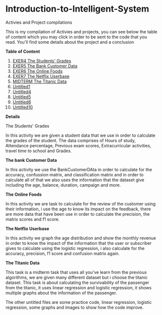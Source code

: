 # Introduction-to-Intelligent-System
Activies and Project compilations

This is my compilation of Activies and projects, you can see below the table of content which you may click in order to be sent to the code that you read. You'll find some details about the project and a conclusion

**Table of Content**
1. [EXER4 The Students' Grades](https://github.com/Daonewhoknocks/Introduction-to-Intelligent-System/blob/main/2A_MANGULABNAN_EXER4.ipynb)
2. [EXER5 The Bank Customer Data](https://github.com/Daonewhoknocks/Introduction-to-Intelligent-System/blob/main/2A_MANGULABNAN_EXER5.ipynb)
3. [EXER6 The Online Foods](https://github.com/Daonewhoknocks/Introduction-to-Intelligent-System/blob/main/2A-MANGULABNAN-EXER6.ipynb)
4. [EXER7 The Netflix Userbase](https://github.com/Daonewhoknocks/Introduction-to-Intelligent-System/blob/main/2A-MANGULABNAN-EXER7.ipynb)
5. [MIDTERM The Titanic Data](https://github.com/Daonewhoknocks/Introduction-to-Intelligent-System/blob/main/2A-MANGULABNAN-MIDTERM.ipynb)
6. [Untitled1](https://github.com/Daonewhoknocks/Introduction-to-Intelligent-System/blob/main/Untitled1.ipynb)
7. [Untitled4](https://github.com/Daonewhoknocks/Introduction-to-Intelligent-System/blob/main/Untitled4.ipynb)
8. [Untitled5](https://github.com/Daonewhoknocks/Introduction-to-Intelligent-System/blob/main/Untitled5.ipynb)
9. [Untitled6](https://github.com/Daonewhoknocks/Introduction-to-Intelligent-System/blob/main/Untitled6.ipynb)
10. [Untitled10](https://github.com/Daonewhoknocks/Introduction-to-Intelligent-System/blob/main/Untitled10.ipynb)

**Details**

The Students' Grades

In this activity we are given a student data that we use in order to calculate the grades of the student. The data comprises of Hours of study, Attendance percentage, Previous exam scores, Extracurricular activities, travel time to school and Grades.

**The bank Customer Data**

In this activity we use the BankCustomerDAta in order to calculate for the accuracy, confussion matrix, and classification matrix and in order to calculate all of that we also uses the information that the dataset give including the age, balance, duration, campaign and more.

**The Online Foods**

In this activity we are task to calculate for the review of the customer using their information, i use the age to know its impact on the feedback, there are more data that have been use in order to calculate the precision, the matrix scores and f1 score.

**The Netflix Userbase**

In this activity we graph the age distribution and show the monthly revenue in order to know the impact of the information that the user or subscriber gives to calculate using the logistic regression, i also calculate for the accuracy, precision, f1 score and confusion matrix again.

**The Titanic Data**

This task is a midterm task that uses all you've learn from the previous algorithms, we are given many different dataset but i choose the titanic dataset. This task is about calculating the survivability of the passenger from the titanic, it uses linear regression and logistic regression, it shows multiple graphs about the information of the passenger.

The other untitled files are some practice code, linear regression, logistic regression, some graphs and images to show how the code improve.

